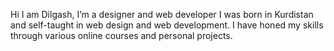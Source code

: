 Hi I am Dilgash, I’m a designer and web developer
I was born in Kurdistan and self-taught in web design and web development. I have honed my skills through various online courses and personal projects.
